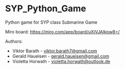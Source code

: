 # SYP_Python_Game

Python game for SYP class
Submarine Game

Miro board: https://miro.com/app/board/uXjVJAIkpw8=/

Authors: 
- Viktor Barath - viktor.barath7@gmail.com
- Gerald Haueisen - gerald.haueisen@gmail.com
- Violetta Horwath - violetta.horwath@outlook.de
